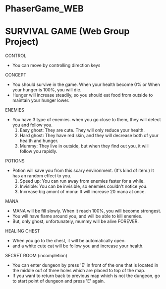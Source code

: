 # PhaserGame_WEB

# SURVIVAL GAME (Web Group Project)

CONTROL

- You can move by controlling direction keys


CONCEPT

- You should survive in the game. When your health become 0% or When your hunger is 100%, you will die.
- Hunger will increase steadily, so you should eat food from outside to maintain your hunger lower.


ENEMIES

- You have 3 type of enemies. when you go close to them, they will detect you and follow you.
    1) Easy ghost: They are cute. They will only reduce your health.
    2) Hard ghost: They have red skin, and they will decrease both of your health and hunger.
    3) Mummy: They live in outside, but when they find out you, it will follow you rapidly.


POTIONS

- Potion will save you from this scary environment. (It's kind of item.)
  It has an random effect to you.
    1) Speed up: You can run away from enemies faster for a while.
    2) Invisible: You can be invisible, so enemies couldn't notice you.
    3) Increase big amont of mona: It will increase 20 mana at once.


MANA

- MANA will be fill slowly. When it reach 100%, you will become strongest.
- You will have flame around you, and will be able to kill enemies.
- But, only ghost, unfortunately, mummy will be alive FOREVER.


HEALING CHEST

- When you go to the chest, it will be automatically open.
- and a white cute cat will be follow you and increase your health. 


SECRET ROOM (incompletion)

- You can enter dungeon by press 'E' in front of the one that is located in the middle ouf of three holes
  which are placed to top of the map.
- If you want to return back to previous map which is not the dungeon, go to start point of dungeon and press 'E' again.
